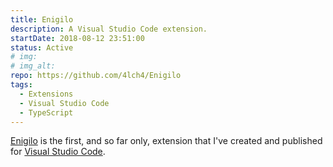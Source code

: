 ```yaml
---
title: Enigilo
description: A Visual Studio Code extension.
startDate: 2018-08-12 23:51:00
status: Active
# img:
# img_alt:
repo: https://github.com/4lch4/Enigilo
tags:
  - Extensions
  - Visual Studio Code
  - TypeScript
---
```


[Enigilo][0] is the first, and so far only, extension that I've created and published for [Visual Studio Code][1].

[0]: https://marketplace.visualstudio.com/items?itemName=4lch4.enigilo
[1]: https://code.visualstudio.com
